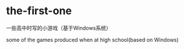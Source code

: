 # the-first-one

一些高中时写的小游戏（基于Windows系统）

some of the games produced when at high school(based on Windows)
